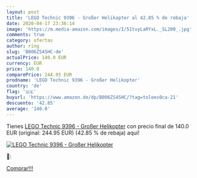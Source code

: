```yaml
---
layout: post
title: 'LEGO Technic 9396 - Großer Helikopter al 42.85 % de rebaja'
date: 2020-04-17 23:36:14
image: 'https://m.media-amazon.com/images/I/51tuyLaRYxL._SL200_.jpg'
comments: true
category: ofertas
author: ring
slug: 'B006ZS4SHC-de'
actualPrice: 140.0 EUR
currency: EUR
price: 140.0
comparePrice: 244.95 EUR
prodname: 'LEGO Technic 9396 - Großer Helikopter'
country: 'de'
flag: '🇩🇪'
buyurl: 'https://www.amazon.de/dp/B006ZS4SHC/?tag=tolees0ca-21'
descuento: '42.85'
average: '140.0'
---
```


Tienes [LEGO Technic 9396 - Großer Helikopter](https://www.amazon.de/dp/B006ZS4SHC/?tag=tolees0ca-21) con precio final de  140.0 EUR (original: 244.95 EUR) (42.85 %  de rebaja) aqui!

[![LEGO Technic 9396 - Großer Helikopter](https://m.media-amazon.com/images/I/51tuyLaRYxL._SL200_.jpg)](https://www.amazon.de/dp/B006ZS4SHC/?tag=tolees0ca-21)

🔎:


[Comprar!!!](https://www.amazon.de/dp/B006ZS4SHC/?tag=tolees0ca-21)
